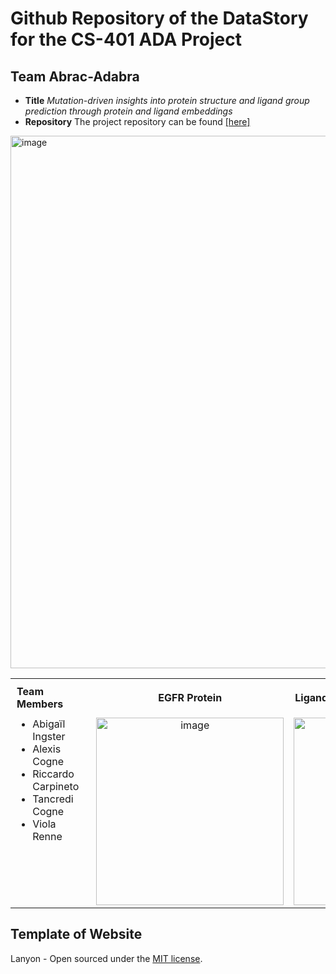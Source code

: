 # Github Repository of the DataStory for the CS-401 ADA Project

## Team Abrac-Adabra 
- **Title** *Mutation-driven insights into protein structure and ligand group prediction through protein and ligand embeddings* <br />
- **Repository** The project repository can be found <a href="https://github.com/epfl-ada/ada-2024-project-abrac-adabra/tree/main" target="_blank">[here]</a>
<img width="852" alt="image" src="https://github.com/user-attachments/assets/1c8cf589-2018-486b-b2b5-75c11dbfebe4" />
<table style="width: 100%; border-collapse: collapse;">
  <tr>
    <th style="padding: 10px; text-align: left;">Team Members</th>
    <th style="padding: 10px; text-align: center;">EGFR Protein</th>
    <th style="padding: 10px; text-align: left;">Ligand Embeddings</th>
  </tr>
  <tr>
    <td style="vertical-align: top; padding-right: 20px;">
      <ul style="list-style-type: disc; margin: 0;">
        <li>Abigaïl Ingster</li>
        <li>Alexis Cogne</li>
        <li>Riccardo Carpineto</li>
        <li>Tancredi Cogne</li>
        <li>Viola Renne</li>
      </ul>
    </td>
    <td style="vertical-align: middle; text-align: center; background-color: transparent;">
      <img width="300" alt="image" src="https://github.com/user-attachments/assets/f83be642-74e5-43a5-ad95-1891cd297a57" />
    </td>
    <td style="vertical-align: middle; text-align: center; background-color: transparent;">
      <img width="300" alt="image" src="https://github.com/user-attachments/assets/e8a9ed9a-9dfe-44fe-9a03-0b66b96b6b4a" />


  </tr>
</table>





## Template of Website
Lanyon - Open sourced under the [MIT license](LICENSE.md).
